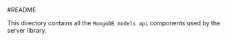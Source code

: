 #README

This directory contains all the `MongoDB models api` components used by the server library.